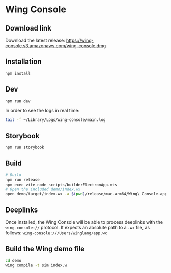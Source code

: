 # Wing Console

## Download link

Download the latest release: https://wing-console.s3.amazonaws.com/wing-console.dmg

## Installation

```sh
npm install
```

## Dev

```sh
npm run dev
```

In order to see the logs in real time:

```sh
tail -f ~/Library/Logs/wing-console/main.log
```

## Storybook

```sh
npm run storybook
```

## Build

```sh
# Build
npm run release
npm exec vite-node scripts/builderElectronApp.mts
# Open the included demo/index.wx
open demo/target/index.wx -a $(pwd)/release/mac-arm64/Wing\ Console.app
```

## Deeplinks

Once installed, the Wing Console will be able to process deeplinks with the `wing-console://` protocol. It expects an absolute path to a `.wx` file, as follows: `wing-console:///Users/winglang/app.wx`

## Build the Wing demo file

```sh
cd demo
wing compile -t sim index.w
```
